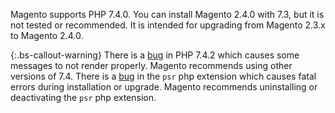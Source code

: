 Magento supports PHP 7.4.0. You can install Magento 2.4.0 with 7.3, but it is not tested or recommended. It is intended for upgrading from Magento 2.3.x to Magento 2.4.0.

{:.bs-callout-warning}
There is a [bug](https://bugs.php.net/bug.php?id=79174) in PHP 7.4.2 which causes some messages to not render properly. Magento recommends using other versions of 7.4.
There is a [bug](https://github.com/jbboehr/php-psr/issues/78) in the `psr` php extension which causes fatal errors during installation or upgrade. Magento recommends uninstalling or deactivating the `psr` php extension.
